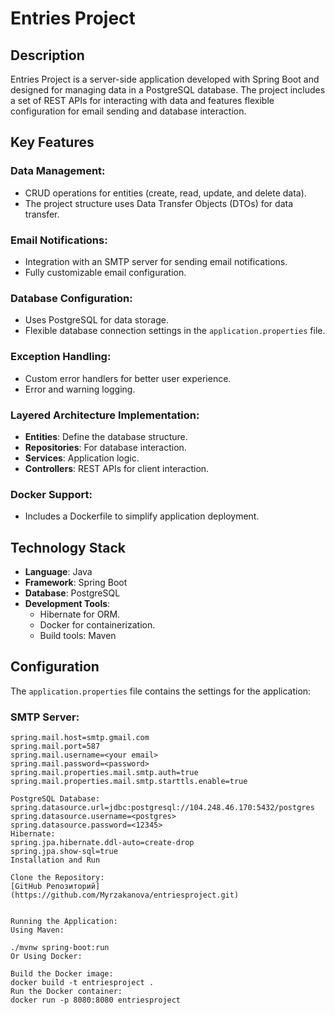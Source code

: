 # Entries Project

## Description
Entries Project is a server-side application developed with Spring Boot and designed for managing data in a PostgreSQL database. The project includes a set of REST APIs for interacting with data and features flexible configuration for email sending and database interaction.

## Key Features

### Data Management:
- CRUD operations for entities (create, read, update, and delete data).
- The project structure uses Data Transfer Objects (DTOs) for data transfer.

### Email Notifications:
- Integration with an SMTP server for sending email notifications.
- Fully customizable email configuration.

### Database Configuration:
- Uses PostgreSQL for data storage.
- Flexible database connection settings in the `application.properties` file.

### Exception Handling:
- Custom error handlers for better user experience.
- Error and warning logging.

### Layered Architecture Implementation:
- **Entities**: Define the database structure.
- **Repositories**: For database interaction.
- **Services**: Application logic.
- **Controllers**: REST APIs for client interaction.

### Docker Support:
- Includes a Dockerfile to simplify application deployment.

## Technology Stack
- **Language**: Java
- **Framework**: Spring Boot
- **Database**: PostgreSQL
- **Development Tools**:
  - Hibernate for ORM.
  - Docker for containerization.
  - Build tools: Maven

## Configuration
The `application.properties` file contains the settings for the application:

### SMTP Server:
```properties
spring.mail.host=smtp.gmail.com
spring.mail.port=587
spring.mail.username=<your email>
spring.mail.password=<password>
spring.mail.properties.mail.smtp.auth=true
spring.mail.properties.mail.smtp.starttls.enable=true

PostgreSQL Database:
spring.datasource.url=jdbc:postgresql://104.248.46.170:5432/postgres
spring.datasource.username=<postgres>
spring.datasource.password=<12345>
Hibernate:
spring.jpa.hibernate.ddl-auto=create-drop
spring.jpa.show-sql=true
Installation and Run

Clone the Repository:
[GitHub Репозиторий](https://github.com/Myrzakanova/entriesproject.git)


Running the Application:
Using Maven:

./mvnw spring-boot:run
Or Using Docker:

Build the Docker image:
docker build -t entriesproject .
Run the Docker container:
docker run -p 8080:8080 entriesproject


